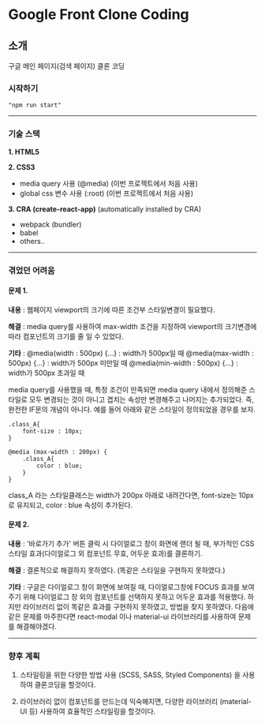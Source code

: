 # Google Front Clone Coding

## 소개

구글 메인 페이지(검색 페이지) 클론 코딩

### 시작하기

    "npm run start"

---

### 기술 스택

**1. HTML5**

**2. CSS3**

- media query 사용 (@media) (이번 프로젝트에서 처음 사용)
- global css 변수 사용 (:root) (이번 프로젝트에서 처음 사용)

**3. CRA (create-react-app)**
(automatically installed by CRA)

- webpack (bundler)
- babel
- others..

---

### 겪었던 어려움

#### 문제 1.

**내용** : 웹페이지 viewport의 크기에 따른 조건부 스타일변경이 필요했다.

**해결** : media query를 사용하여 max-width 조건을 지정하여 viewport의 크기변경에 따라 컴포넌트의 크기를 줄 일 수 있었다.

**기타** :
@media(width : 500px) {...} : width가 500px일 때
@media(max-width : 500px) {...} : width가 500px 미만일 때
@media(min-width : 500px) {...} : width가 500px 초과일 때

media query를 사용했을 때, 특정 조건이 만족되면 media query 내에서 정의해준 스타일로 모두 변경되는 것이 아니고 겹치는 속성만 변경해주고 나머지는 추가되었다. 즉, 완전한 IF문의 개념이 아니다. 예를 들어 아래와 같은 스타일이 정의되었을 경우를 보자.

```
.class_A{
	font-size : 10px;
}

@media (max-width : 200px) {
	.class_A{
		color : blue;
	}
}
```

class_A 라는 스타일클래스는 width가 200px 아래로 내려간다면, font-size는 10px로 유지되고, color : blue 속성이 추가된다.

#### 문제 2.

**내용** : '바로가기 추가' 버튼 클릭 시 다이얼로그 창이 화면에 랜더 될 때, 부가적인 CSS 스타일 효과(다이얼로그 외 컴포넌트 무효, 어두운 효과)를 클론하기.

**해결** : 결론적으로 해결하지 못하였다. (똑같은 스타일을 구현하지 못하였다.)

**기타** : 구글은 다이얼로그 창이 화면에 보여질 때, 다이얼로그창에 FOCUS 효과를 보여주기 위해 다이얼로그 창 외의 컴포넌트를 선택하지 못하고 어두운 효과를 적용했다. 하지만 라이브러리 없이 똑같은 효과를 구현하지 못하였고, 방법을 찾지 못하였다. 다음에 같은 문제를 마주한다면 react-modal 이나 material-ui 라이브러리를 사용하여 문제를 해결해야겠다.

---

### 향후 계획
1. 스타일링을 위한 다양한 방법 사용 (SCSS, SASS, Styled Components) 을 사용하여 클론코딩을 할것이다.

2. 라이브러리 없이 컴포넌트를 만드는데 익숙해지면, 다양한 라이브러리 (material-UI 등) 사용하여 효율적인 스타일링을 할것이다.